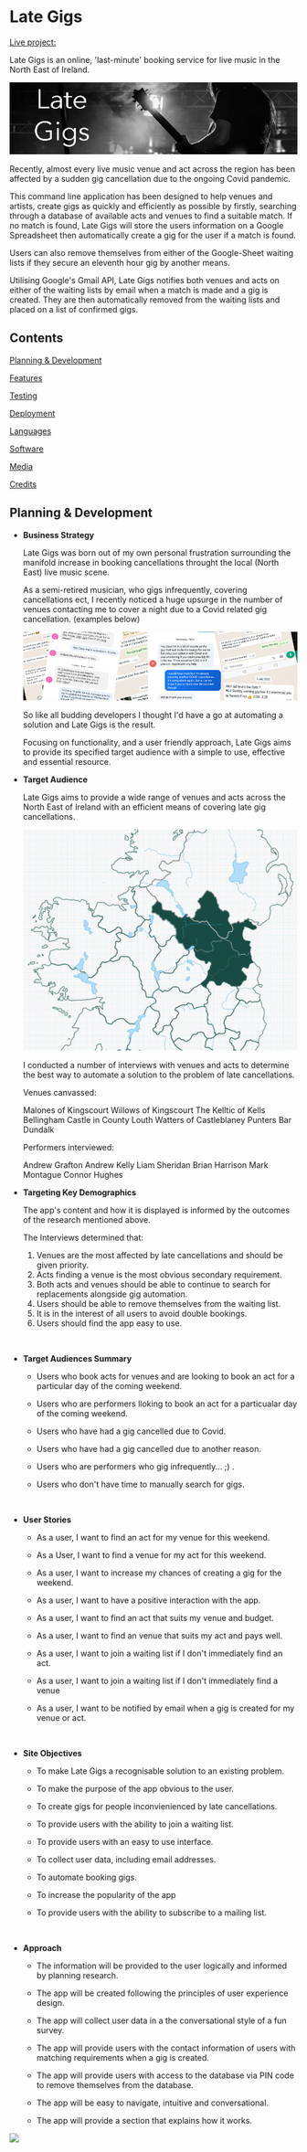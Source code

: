 <h1>Late Gigs</h1>

[Live project:](https://late-gigs.herokuapp.com/)

Late Gigs is an online, 'last-minute' booking service for live music in the North East of Ireland.

<img src="./readme_images/header.png">

Recently, almost every live music venue and act across
the region has been affected by a sudden gig cancellation due to the ongoing Covid pandemic.

This command line application has been designed to help venues and artists, create gigs as quickly and efficiently as possible by firstly, searching through a database of available acts and venues to find a suitable match. If no match is found, Late Gigs will store the users information on a Google Spreadsheet then automatically create a gig for the user if a match is found. 

Users can also remove themselves from either of the Google-Sheet waiting lists if they secure an eleventh hour gig by another means.

Utilising Google's Gmail API, Late Gigs notifies both venues and acts on either of the waiting lists by email when a match is made and a gig is created. They are then automatically removed from the waiting lists and placed on a list of confirmed gigs.


## Contents
[Planning & Development](https://github.com/)

[Features](https://github.com/)

[Testing](https://github.com/)

[Deployment](https://github.com/)

[Languages](https://github.com/)

[Software](https://github.com/)

[Media](https://github.com/)

[Credits](https://github.com/)

## Planning & Development


- __Business Strategy__

     Late Gigs was born out of my own personal frustration surrounding the manifold increase in booking cancellations throught the local (North East) live music scene. 
 
     As a semi-retired musician, who gigs infrequently, covering cancellations ect, I recently noticed a huge upsurge in the number of venues contacting me to cover a night due to a Covid related gig cancellation. (examples below)  
     
     <img src="./readme_images/gig_requests.png">
    
     So like all budding developers I thought I'd have a go at automating a solution and Late Gigs is the result.
     
     Focusing on functionality, and a user friendly approach, Late Gigs aims to provide its specified target audience with a simple to use, effective and  essential resource. 
     
- __Target Audience__

    Late Gigs aims to provide a wide range of venues and acts across the North East of Ireland with an efficient means of covering late gig cancellations. 

    <img src="./readme_images/north_east.png">
    
    I conducted a number of interviews with venues and acts to determine the best way to automate a solution to the problem of late cancellations.

    Venues canvassed: 
    
    Malones of Kingscourt
    Willows of Kingscourt
    The Kelltic of Kells
    Bellingham Castle in County Louth
    Watters of Castleblaney
    Punters Bar Dundalk

    Performers interviewed:

    Andrew Grafton
    Andrew Kelly
    Liam Sheridan
    Brian Harrison
    Mark Montague
    Connor Hughes


- __Targeting Key Demographics__

    The app's content and how it is displayed is informed by the outcomes of the research mentioned above.
    
    The Interviews determined that:
    
    1. Venues are the most affected by late cancellations and should be given priority.
    2. Acts finding a venue is the most obvious secondary requirement.
    3. Both acts and venues should be able to continue to search for replacements alongside gig automation.
    4. Users should be able to remove themselves from the waiting list. 
    5. It is in the interest of all users to avoid double bookings.
    6. Users should find the app easy to use.
    
<br>

- __Target Audiences Summary__
    
    * Users who book acts for venues and are looking to book an act for a particular day of the coming weekend.

    * Users who are performers lloking to book an act for a particualar day of the coming weekend.

    * Users who have had a gig cancelled due to Covid.

    * Users who have had a gig cancelled due to another reason.

    * Users who are performers who gig infrequently... ;) .
    
    * Users who don't have time to manually search for gigs.

<br>

- __User Stories__

    * As a user, I want to find an act for my venue for this weekend.
 
    * As a User, I want to find a venue for my act for this weekend.
    
    * As a user, I want to increase my chances of creating a gig for the weekend.

    * As a user, I want to have a positive interaction with the app.
    
    * As a user, I want to find an act that suits my venue and budget.

    * As a user, I want to find an venue that suits my act and pays well.
    
    * As a user, I want to join a waiting list if I don't immediately find an act.

    * As a user, I want to join a waiting list if I don't immediately find a venue

    * As a user, I want to be notified by email when a gig is created for my venue or act.

<br>

- __Site Objectives__

    * To make Late Gigs a recognisable solution to an existing problem.
    
    * To make the purpose of the app obvious to the user.
    
    * To create gigs for people inconvienienced by late cancellations.

    * To provide users with the ability to join a waiting list.
    
    * To provide users with an easy to use interface.
    
    * To collect user data, including email addresses.
    
    * To automate booking gigs.

    * To increase the popularity of the app

    * To provide users with the ability to subscribe to a mailing list.

<br>

- __Approach__

    * The information will be provided to the user logically and informed by planning research.  

    * The app will be created following the principles of user experience design.

    * The app will collect user data in a the conversational style of a fun survey. 

    * The app will provide users with the contact information of users with matching requirements when a gig is created. 
    
    * The app will provide users with access to the database via PIN code to remove themselves from the database.

    * The app will be easy to navigate, intuitive and conversational.

    * The app will provide a section that explains how it works. 


<img src="assets/readme_images/info_flow.png">